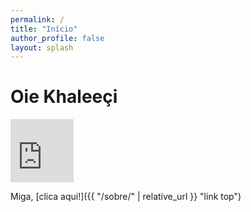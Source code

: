 ```yaml
---
permalink: /
title: "Início"
author_profile: false
layout: splash
---
```


# Oie Khaleeçi

<div style="width:20%;height:0;padding-bottom:20%;position:relative;"><iframe src="https://giphy.com/embed/LrN9NbJNp9SWQ" width="100%" height="100%" style="position:absolute" frameBorder="0" class="giphy-embed" allowFullScreen></iframe></div>

Miga, [clica aqui!]({{ "/sobre/" | relative_url }} "link top")

